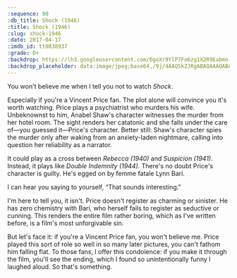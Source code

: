 ```yaml
---
:sequence: 90
:db_title: Shock (1946)
:title: Shock (1946)
:slug: shock-1946
:date: 2017-04-17
:imdb_id: tt0038937
:grade: D+
:backdrop: https://lh3.googleusercontent.com/6goXr9YlP7Fo6zg1X2R9Eabmn-iXHhtD_SzG8_NS529ejrdyrMOsr-84JqJD27uXP0AdxK7UX193n22YMpKuEEs6byE7ZARY8QQYfgGC04y3opLJEHFuTEP60qYCo1d4mJhJMQ=w1000-l75-rj
:backdrop_placeholder: data:image/jpeg;base64,/9j/4AAQSkZJRgABAQAAAQABAAD/2wCEACgcHiMeGSgjISMtKygwPGRBPDc3PHtYXUlkkYCZlo+AjIqgtObDoKrarYqMyP/L2u71////m8H////6/+b9//gBKy0tMCkwajU1auyZgJns7Ozs7Ozs7Ozs7Ozs7Ozs7Ozs7Ozs7Ozs7Ozs7Ozs7Ozs7Ozs7Ozs7Ozs7Ozs7Ozs7P/AABEIAAsAFAMBIgACEQEDEQH/xAAYAAACAwAAAAAAAAAAAAAAAAAAAwIEBf/EACIQAAEEAQMFAQAAAAAAAAAAAAEAAgMRIRJBUQQiMZHBBf/EABQBAQAAAAAAAAAAAAAAAAAAAAD/xAAUEQEAAAAAAAAAAAAAAAAAAAAA/9oADAMBAAIRAxEAPwBMUcboXOug0WQT4U54q6mJ7bLXVdDfHxUQSYzk+0xr3U7uOReeUCZRokcCdzR5CFo/nwRydNqcCSSdyhB//9k=
---
```


You won't believe me when I tell you not to watch _Shock_.

Especially if you're a Vincent Price fan. The plot alone will convince you it's worth watching. Price plays a psychiatrist who murders his wife. Unbeknownst to him, Anabel Shaw's character witnesses the murder from her hotel room. The sight renders her catatonic and she falls under the care of—you guessed it—Price's character. Better still: Shaw's character spies the murder only after waking from an anxiety-laden nightmare, calling into question her reliability as a narrator.

It could play as a cross between _Rebecca (1940)_ and _Suspicion (1941)_. Instead, it plays like _Double Indemnity (1944)_. There's no doubt Price's character is guilty. He's egged on by femme fatale Lynn Bari.

I can hear you saying to yourself, “That sounds interesting.”

I'm here to tell you, it isn't. Price doesn't register as charming or sinister. He has zero chemistry with Bari, who herself fails to register as seductive or cunning. This renders the entire film rather boring, which as I've written before, is a film's most unforgivable sin.

But let's face it: if you're a Vincent Price fan, you won't believe me. Price played this sort of role so well in so many later pictures, you can't fathom him falling flat. To those fans, I offer this condolence: if you make it through the film, you'll see the ending, which I found so unintentionally funny I laughed aloud. So that's something.
